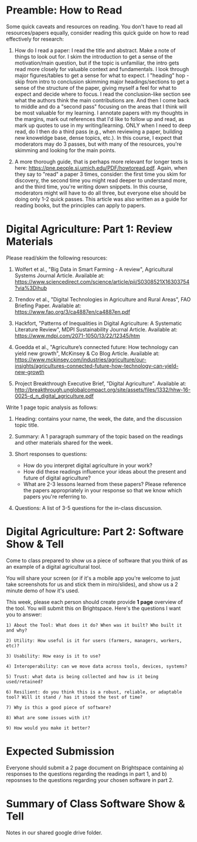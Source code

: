 # Preamble: How to Read

Some quick caveats and resources on reading. You don't have to read all resources/papers equally, consider reading this quick guide on how to read effectively for research:

1. How do I read a paper: I read the title and abstract. Make a note of things to look out for. I skim the introduction to get a sense of the motivation/main question, but if the topic is unfamiliar, the intro gets read more closely for valuable context and fundamentals. I look through major figures/tables to get a sense for what to expect. I "heading" hop - skip from intro to conclusion skimming major headings/sections to get a sense of the structure of the paper, giving myself a feel for what to expect and decide where to focus. I read the conclusion-like section see what the authors think the main contributions are. And then I come back to middle and do a "second pass" focusing on the areas that I think will be most valuable for my learning. I annotate papers with my thoughts in the margins, mark out references that I'd like to follow up and read, as mark up quotes to use in my writing/learning. ONLY when I need to deep read, do I then do a third pass (e.g., when reviewing a paper, building new knoweldge base, dense topics, etc.). In this course, I expect that moderators may do 3 passes, but with many of the resources, you're skimming and looking for the main points. 

2. A more thorough guide, that is perhaps more relevant for longer texts is here: https://pne.people.si.umich.edu/PDF/howtoread.pdf. Again, when they say to "read" a paper 3 times, consider: the first time you skim for discovery, the second time you might read deeper to understand more, and the third time, you're writing down snippets. In this course, moderators might will have to do all three, but everyone else should be doing only 1-2 quick passes. This article was also written as a guide for reading books, but the principles can apply to papers.


# Digital Agriculture: Part 1: Review Materials

Please read/skim the following resources:

1. Wolfert et al., "Big Data in Smart Farming - A review", Agricultural Systems Journal Article. Available at: https://www.sciencedirect.com/science/article/pii/S0308521X16303754?via%3Dihub

2. Trendov et al., "Digital Technologies in Agriculture and Rural Areas", FAO Briefing Paper. Available at: https://www.fao.org/3/ca4887en/ca4887en.pdf

3. Hackfort, "Patterns of Inequalities in Digital Agriculture: A Systematic Literature Review", MDPI Sustainability Journal Article.  Available at: https://www.mdpi.com/2071-1050/13/22/12345/htm

4. Goedda et al., "Agriculture’s connected future: How technology can yield new growth", McKinsey & Co Blog Article. Available at: https://www.mckinsey.com/industries/agriculture/our-insights/agricultures-connected-future-how-technology-can-yield-new-growth

5. Project Breakthrough Executive Brief, "Digital Agriculture". Available at: http://breakthrough.unglobalcompact.org/site/assets/files/1332/hhw-16-0025-d_n_digital_agriculture.pdf

Write 1 page topic analysis as follows:

1. Heading: contains your name, the week, the date, and the discussion topic title.

2. Summary: A 1 paragraph summary of the topic based on the readings and other materials shared for the week.

3. Short responses to questions:
	- How do you interpret digital agriculture in your work?
	- How did these readings influence your ideas about the present and future of digital agriculture?
	- What are 2-3 lessons learned from these papers? Please reference the papers appropriately in your response so that we know which papers you're referring to.

4. Questions: A list of 3-5 questions for the in-class discussion.

# Digital Agriculture: Part 2: Software Show & Tell

Come to class prepared to show us a piece of software that you think of as an example of a digital agricultural tool. 

You will share your screen (or if it's a mobile app you're welcome to just take screenshots for us and stick them in miro/slides), and show us a 2 minute demo of how it's used. 

This week, please each person should create provide **1 page** overview of the tool. You will submit this on Brightspace. Here's the questions I want you to answer:

	1) About the Tool: What does it do? When was it built? Who built it and why? 

	2) Utility: How useful is it for users (farmers, managers, workers, etc)?

	3) Usability: How easy is it to use?

	4) Interoperability: can we move data across tools, devices, systems? 

	5) Trust: what data is being collected and how is it being used/retained? 

	6) Resilient: do you think this is a robust, reliable, or adaptable tool? Will it stand / has it stood the test of time?

	7) Why is this a good piece of software?

	8) What are some issues with it?

	9) How would you make it better?


# Expected Submission
Everyone should submit a 2 page document on Brightspace containing a) responses to the questions regarding the readings in part 1, and b) reposnses to the questions regarding your chosen software in part 2. 

# Summary of Class Software Show & Tell
Notes in our shared google drive folder.
